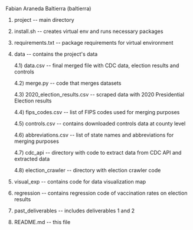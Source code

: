 Fabian Araneda Baltierra (baltierra)


1) project -- main directory


2) install.sh -- creates virtual env and runs necessary packages


3) requirements.txt -- package requirements for virtual environment


4) data -- contains the project's data

    4.1) data.csv -- final merged file with CDC data, election results and controls

    4.2) merge.py -- code that merges datasets

    4.3) 2020_election_results.csv -- scraped data with 2020 Presidential Election results

    4.4) fips_codes.csv -- list of FIPS codes used for merging purposes

    4.5) controls.csv -- contains downloaded controls data at county level

    4.6) abbreviations.csv -- list of state names and abbreviations for merging purposes

    4.7) cdc_api -- directory with code to extract data from CDC API and extracted data

    4.8) election_crawler -- directory with election crawler code


5) visual_exp -- contains code for data visualization map


6) regression -- contains regression code of vaccination rates on election results


7) past_deliverables -- includes deliverables 1 and 2


8) README.md -- this file
